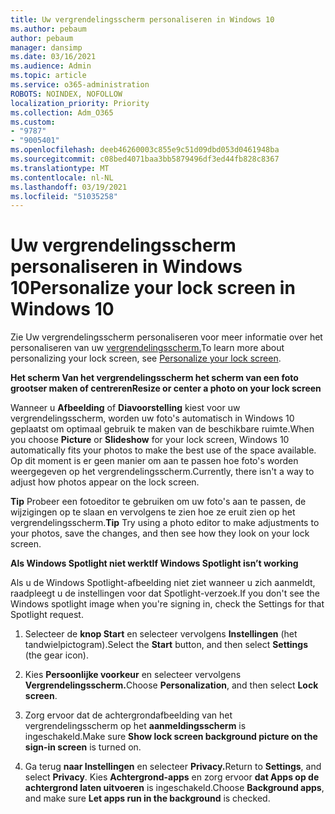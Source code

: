 ```yaml
---
title: Uw vergrendelingsscherm personaliseren in Windows 10
ms.author: pebaum
author: pebaum
manager: dansimp
ms.date: 03/16/2021
ms.audience: Admin
ms.topic: article
ms.service: o365-administration
ROBOTS: NOINDEX, NOFOLLOW
localization_priority: Priority
ms.collection: Adm_O365
ms.custom:
- "9787"
- "9005401"
ms.openlocfilehash: deeb46260003c855e9c51d09dbd053d0461948ba
ms.sourcegitcommit: c08bed4071baa3bb5879496df3ed44fb828c8367
ms.translationtype: MT
ms.contentlocale: nl-NL
ms.lasthandoff: 03/19/2021
ms.locfileid: "51035258"
---
```

# <a name="personalize-your-lock-screen-in-windows-10"></a><span data-ttu-id="41c18-102">Uw vergrendelingsscherm personaliseren in Windows 10</span><span class="sxs-lookup"><span data-stu-id="41c18-102">Personalize your lock screen in Windows 10</span></span>

<span data-ttu-id="41c18-103">Zie Uw vergrendelingsscherm personaliseren voor meer informatie over het personaliseren van uw [vergrendelingsscherm.](https://support.microsoft.com/windows/personalize-your-lock-screen-81dab9b0-35cf-887c-84a0-6de8ef72bea0)</span><span class="sxs-lookup"><span data-stu-id="41c18-103">To learn more about personalizing your lock screen, see [Personalize your lock screen](https://support.microsoft.com/windows/personalize-your-lock-screen-81dab9b0-35cf-887c-84a0-6de8ef72bea0).</span></span>

<span data-ttu-id="41c18-104">**Het scherm Van het vergrendelingsscherm het scherm van een foto grootser maken of centreren**</span><span class="sxs-lookup"><span data-stu-id="41c18-104">**Resize or center a photo on your lock screen**</span></span>

<span data-ttu-id="41c18-105">Wanneer u **Afbeelding** of **Diavoorstelling** kiest voor uw vergrendelingsscherm, worden uw foto's automatisch in Windows 10 geplaatst om optimaal gebruik te maken van de beschikbare ruimte.</span><span class="sxs-lookup"><span data-stu-id="41c18-105">When you choose **Picture** or **Slideshow** for your lock screen, Windows 10 automatically fits your photos to make the best use of the space available.</span></span> <span data-ttu-id="41c18-106">Op dit moment is er geen manier om aan te passen hoe foto's worden weergegeven op het vergrendelingsscherm.</span><span class="sxs-lookup"><span data-stu-id="41c18-106">Currently, there isn't a way to adjust how photos appear on the lock screen.</span></span>

<span data-ttu-id="41c18-107">**Tip** Probeer een fotoeditor te gebruiken om uw foto's aan te passen, de wijzigingen op te slaan en vervolgens te zien hoe ze eruit zien op het vergrendelingsscherm.</span><span class="sxs-lookup"><span data-stu-id="41c18-107">**Tip** Try using a photo editor to make adjustments to your photos, save the changes, and then see how they look on your lock screen.</span></span>

<span data-ttu-id="41c18-108">**Als Windows Spotlight niet werkt**</span><span class="sxs-lookup"><span data-stu-id="41c18-108">**If Windows Spotlight isn’t working**</span></span>

<span data-ttu-id="41c18-109">Als u de Windows Spotlight-afbeelding niet ziet wanneer u zich aanmeldt, raadpleegt u de instellingen voor dat Spotlight-verzoek.</span><span class="sxs-lookup"><span data-stu-id="41c18-109">If you don't see the Windows spotlight image when you're signing in, check the Settings for that Spotlight request.</span></span> 

1. <span data-ttu-id="41c18-110">Selecteer de **knop Start** en selecteer vervolgens **Instellingen** (het tandwielpictogram).</span><span class="sxs-lookup"><span data-stu-id="41c18-110">Select the **Start** button, and then select **Settings** (the gear icon).</span></span>

1. <span data-ttu-id="41c18-111">Kies **Persoonlijke voorkeur** en selecteer vervolgens **Vergrendelingsscherm.**</span><span class="sxs-lookup"><span data-stu-id="41c18-111">Choose **Personalization**, and then select **Lock screen**.</span></span>

1. <span data-ttu-id="41c18-112">Zorg ervoor dat de achtergrondafbeelding van het vergrendelingsscherm op het **aanmeldingsscherm** is ingeschakeld.</span><span class="sxs-lookup"><span data-stu-id="41c18-112">Make sure **Show lock screen background picture on the sign-in screen** is turned on.</span></span>

1. <span data-ttu-id="41c18-113">Ga terug **naar Instellingen** en selecteer **Privacy.**</span><span class="sxs-lookup"><span data-stu-id="41c18-113">Return to **Settings**, and select **Privacy**.</span></span> <span data-ttu-id="41c18-114">Kies **Achtergrond-apps** en zorg ervoor **dat Apps op de achtergrond laten uitvoeren** is ingeschakeld.</span><span class="sxs-lookup"><span data-stu-id="41c18-114">Choose **Background apps**, and make sure **Let apps run in the background** is checked.</span></span>